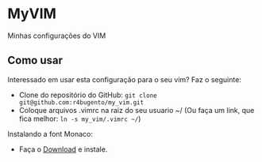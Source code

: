 MyVIM
======

Minhas configurações do VIM

Como usar
---------

Interessado em usar esta configuração para o seu vim? Faz o seguinte:

 *  Clone do repositório do GitHub: `git clone git@github.com:r4bugento/my_vim.git`
 *  Coloque arquivos .vimrc na raiz do seu usuario ~/ (Ou faça um link, que fica melhor: `ln -s my_vim/.vimrc ~/`)

 Instalando a font Monaco:

 * Faça o [Download](http://www.fonts101.com/fonts/view/Uncategorized/51239/Monaco "Download font Monaco") e instale.

